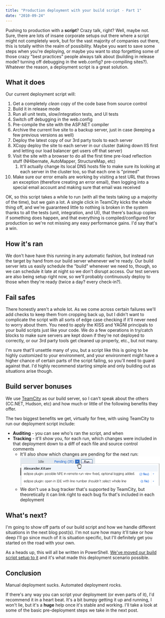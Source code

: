 ```yaml
---
title: "Production deployment with your build script - Part 1"
date: "2010-09-24"
---
```


Pushing to production with a **script**? Crazy talk, right? Well, maybe not. Sure, there are lots of insane corporate setups out there where a script might not completely work, but for the vast majority of companies out there, this is totally within the realm of possibility. Maybe you want to save some steps when you're deploying, or maybe you want to stop forgetting some of those crazy "best practices" people always talk about (building in release mode? turning off debugging in the web.config? pre-compiling sites?). Whatever the reason, a deployment script is a great solution.

## What it does

Our current deployment script will:

1. Get a completely _clean_ copy of the code base from source control
2. Build it in release mode
3. Run all unit tests, slow/integration tests, and UI tests
4. Switch off debugging in the web.config
5. Pre-compile the site with the ASP.NET compiler
6. Archive the current live site to a backup server, just in case (keeping a few previous versions as well)
7. Deploy the latest copy of our 3rd party tools to each server
8. XCopy deploy the site to each server in our cluster (taking down IIS first and letting our load balancer get users off that server)
9. Visit the site with a browser to do all the first time pre-load reflection stuff (NHibernate, AutoMapper, StructureMap, etc)
    1. It'll actually change its local DNS hosts file to make sure its looking at each server in the cluster too, so that each one is "primed"
10. Make sure our error emails are working by visiting a test URL that throws an exception (therefore creating an error email), then logging into a special email account and making sure that email was received

OK, so this script takes a while to run (with all the tests taking up a majority of the time), but we gain a lot. A single click in TeamCity kicks the whole thing off, and we're guaranteed little to nothing is broken in the system thanks to all the tests (unit, integration, and UI), that there's backup copies if something does happen, and that everything is compiled/configured for production so we're not missing any easy performance gains. I'd say that's a win.

## How it's ran

We don't have have this running in any automatic fashion, but instead run the target by hand from our build server whenever we're ready. Our build server lets us easily schedule the "build" whenever we need to, though, so we can schedule it late at night so we don't disrupt access. Our test servers are also being setup right now, so we'll probably continuously deploy to those when they're ready (twice a day? every check-in?).

## Fail safes

There honestly aren't a whole lot. As we come across certain failures we'll add checks to keep them from cropping back up, but I didn't want to complicate the script with all sorts of edge case checking if it'll never need to worry about them. You need to apply the KISS and YAGNI principals to your build scripts just like your code. We do a few operations in try/catch blocks to make sure servers are kept down if they're not deployed to correctly, or our 3rd party tools get cleaned up properly, etc., but not many.

I'm sure that'll unsettle many of you, but a script like this is going to be highly customized to your environment, and your environment might have a higher chance of certain parts of the script failing, so you'll need to guard against that. I'd highly recommend starting simple and only building out as situations arise though.

## Build server bonuses

We use [TeamCity](http://www.jetbrains.com/teamcity/ab_index.html) as our build server, so I can't speak about the others (CC.NET, Hudson, etc) and how much or little of the following benefits they offer.

The two biggest benefits we get, virtually for free, with using TeamCity to run our deployment script include:

- **Auditing** - you can see who's ran the script, and when
- **Tracking** - it'll show you, for each run, which changes were included in that deployment down to a diff of each file and source control comments
    - It'll also show which changes are pending for the next run: ![Pending Changes in TeamCity](/assets/2010/pendingchanges.png)
    - We don't use a bug tracker that's supported by TeamCity, but theoretically it can link right to each bug fix that's included in each deployment

## What's next?

I'm going to show off parts of our build script and how we handle different situations in the next blog post(s). I'm not sure how many it'll take or how deep I'll go since much of it is situation specific, but I'll definitely get you started on the road with your own.

As a heads up, this will all be written in PowerShell. [We've moved our build script setup to it](http://darrell.mozingo.net/2010/04/02/revisiting-my-automated-build-continuous-integration-setup/) and it's what made this deployment scenario possible.

## Conclusion

Manual deployment sucks. Automated deployment rocks.

If there's any way you can script your deployment (or even parts of it), I'd recommend it in a heart beat. It's a bit bumpy getting it up and running, I won't lie, but it's a **huge** help once it's stable and working. I'll take a look at some of the basic pre-deployment steps we take in the next post.
